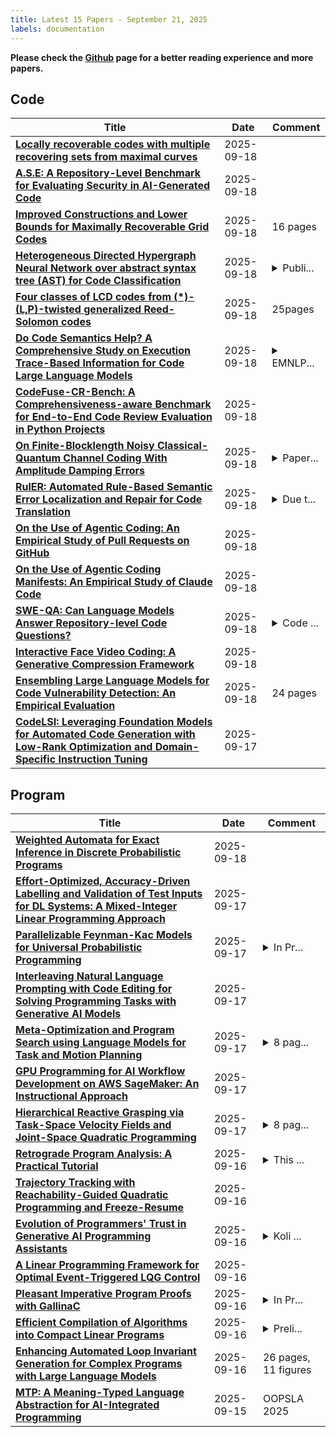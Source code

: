 ```yaml
---
title: Latest 15 Papers - September 21, 2025
labels: documentation
---
```

**Please check the [Github](https://github.com/zezhishao/MTS_Daily_ArXiv) page for a better reading experience and more papers.**

## Code
| **Title** | **Date** | **Comment** |
| --- | --- | --- |
| **[Locally recoverable codes with multiple recovering sets from maximal curves](http://arxiv.org/abs/2509.15163v1)** | 2025-09-18 |  |
| **[A.S.E: A Repository-Level Benchmark for Evaluating Security in AI-Generated Code](http://arxiv.org/abs/2508.18106v3)** | 2025-09-18 |  |
| **[Improved Constructions and Lower Bounds for Maximally Recoverable Grid Codes](http://arxiv.org/abs/2509.15013v1)** | 2025-09-18 | 16 pages |
| **[Heterogeneous Directed Hypergraph Neural Network over abstract syntax tree (AST) for Code Classification](http://arxiv.org/abs/2305.04228v5)** | 2025-09-18 | <details><summary>Publi...</summary><p>Published in the 35th International Conference on Software Engineering and Knowledge Engineering (SEKE 2023) as a regular paper; the latest version is consistent with the official conference version</p></details> |
| **[Four classes of LCD codes from (*)-(L,P)-twisted generalized Reed-Solomon codes](http://arxiv.org/abs/2509.14878v1)** | 2025-09-18 | 25pages |
| **[Do Code Semantics Help? A Comprehensive Study on Execution Trace-Based Information for Code Large Language Models](http://arxiv.org/abs/2509.11686v2)** | 2025-09-18 | <details><summary>EMNLP...</summary><p>EMNLP2025-findings https://openreview.net/forum?id=d4ICISW2T4</p></details> |
| **[CodeFuse-CR-Bench: A Comprehensiveness-aware Benchmark for End-to-End Code Review Evaluation in Python Projects](http://arxiv.org/abs/2509.14856v1)** | 2025-09-18 |  |
| **[On Finite-Blocklength Noisy Classical-Quantum Channel Coding With Amplitude Damping Errors](http://arxiv.org/abs/2509.14852v1)** | 2025-09-18 | <details><summary>Paper...</summary><p>Paper accepted for presentation at the 2025 IEEE Information Theory Workshop (ITW 2025). Final conference version</p></details> |
| **[RulER: Automated Rule-Based Semantic Error Localization and Repair for Code Translation](http://arxiv.org/abs/2509.14829v1)** | 2025-09-18 | <details><summary>Due t...</summary><p>Due to the limitation "The abstract field cannot be longer than 1,920 characters", the abstract here is shorter than that in the PDF file</p></details> |
| **[On the Use of Agentic Coding: An Empirical Study of Pull Requests on GitHub](http://arxiv.org/abs/2509.14745v1)** | 2025-09-18 |  |
| **[On the Use of Agentic Coding Manifests: An Empirical Study of Claude Code](http://arxiv.org/abs/2509.14744v1)** | 2025-09-18 |  |
| **[SWE-QA: Can Language Models Answer Repository-level Code Questions?](http://arxiv.org/abs/2509.14635v1)** | 2025-09-18 | <details><summary>Code ...</summary><p>Code and data available at https://github.com/peng-weihan/SWE-QA-Bench</p></details> |
| **[Interactive Face Video Coding: A Generative Compression Framework](http://arxiv.org/abs/2302.09919v2)** | 2025-09-18 |  |
| **[Ensembling Large Language Models for Code Vulnerability Detection: An Empirical Evaluation](http://arxiv.org/abs/2509.12629v2)** | 2025-09-18 | 24 pages |
| **[CodeLSI: Leveraging Foundation Models for Automated Code Generation with Low-Rank Optimization and Domain-Specific Instruction Tuning](http://arxiv.org/abs/2509.14373v1)** | 2025-09-17 |  |

## Program
| **Title** | **Date** | **Comment** |
| --- | --- | --- |
| **[Weighted Automata for Exact Inference in Discrete Probabilistic Programs](http://arxiv.org/abs/2509.15074v1)** | 2025-09-18 |  |
| **[Effort-Optimized, Accuracy-Driven Labelling and Validation of Test Inputs for DL Systems: A Mixed-Integer Linear Programming Approach](http://arxiv.org/abs/2507.04990v2)** | 2025-09-17 |  |
| **[Parallelizable Feynman-Kac Models for Universal Probabilistic Programming](http://arxiv.org/abs/2509.14092v1)** | 2025-09-17 | <details><summary>In Pr...</summary><p>In Proceedings GandALF 2025, arXiv:2509.13258</p></details> |
| **[Interleaving Natural Language Prompting with Code Editing for Solving Programming Tasks with Generative AI Models](http://arxiv.org/abs/2509.14088v1)** | 2025-09-17 |  |
| **[Meta-Optimization and Program Search using Language Models for Task and Motion Planning](http://arxiv.org/abs/2505.03725v2)** | 2025-09-17 | <details><summary>8 pag...</summary><p>8 pages main text, 11 pages appendix, accepted at the 9th Annual Conference on Robot Learning (CoRL 2025)</p></details> |
| **[GPU Programming for AI Workflow Development on AWS SageMaker: An Instructional Approach](http://arxiv.org/abs/2509.13703v1)** | 2025-09-17 |  |
| **[Hierarchical Reactive Grasping via Task-Space Velocity Fields and Joint-Space Quadratic Programming](http://arxiv.org/abs/2509.01044v2)** | 2025-09-17 | <details><summary>8 pag...</summary><p>8 pages, 12 figures, under review</p></details> |
| **[Retrograde Program Analysis: A Practical Tutorial](http://arxiv.org/abs/1006.2534v9)** | 2025-09-16 | <details><summary>This ...</summary><p>This is a shorter, practical redaction; longer proofs and additional case studies</p></details> |
| **[Trajectory Tracking with Reachability-Guided Quadratic Programming and Freeze-Resume](http://arxiv.org/abs/2509.13501v1)** | 2025-09-16 |  |
| **[Evolution of Programmers' Trust in Generative AI Programming Assistants](http://arxiv.org/abs/2509.13253v1)** | 2025-09-16 | <details><summary>Koli ...</summary><p>Koli Calling 2025 conference</p></details> |
| **[A Linear Programming Framework for Optimal Event-Triggered LQG Control](http://arxiv.org/abs/2509.10671v2)** | 2025-09-16 |  |
| **[Pleasant Imperative Program Proofs with GallinaC](http://arxiv.org/abs/2509.13019v1)** | 2025-09-16 | <details><summary>In Pr...</summary><p>In Proceedings FROM 2025, arXiv:2509.11877</p></details> |
| **[Efficient Compilation of Algorithms into Compact Linear Programs](http://arxiv.org/abs/2509.13006v1)** | 2025-09-16 | <details><summary>Preli...</summary><p>Preliminary version will appear in CASCON 2025</p></details> |
| **[Enhancing Automated Loop Invariant Generation for Complex Programs with Large Language Models](http://arxiv.org/abs/2412.10483v3)** | 2025-09-16 | 26 pages, 11 figures |
| **[MTP: A Meaning-Typed Language Abstraction for AI-Integrated Programming](http://arxiv.org/abs/2405.08965v6)** | 2025-09-15 | OOPSLA 2025 |

